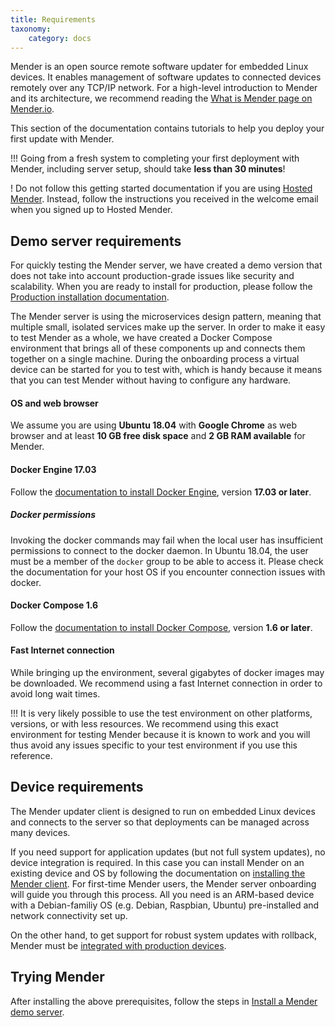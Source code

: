 ```yaml
---
title: Requirements
taxonomy:
    category: docs
---
```


Mender is an open source remote software updater for embedded Linux devices.
It enables management of software updates to connected devices remotely over any TCP/IP network.
For a high-level introduction to Mender and its architecture, we recommend reading the [What is Mender page on Mender.io](https://mender.io/what-is-mender?target=_blank).

This section of the documentation contains tutorials to help you deploy your first update with Mender.

!!! Going from a fresh system to completing your first deployment with Mender, including server setup, should take **less than 30 minutes**!

! Do not follow this getting started documentation if you are using [Hosted Mender](https://hosted.mender.io?target=_blank). Instead, follow the instructions you received in the welcome email when you signed up to Hosted Mender.


## Demo server requirements

For quickly testing the Mender server, we have created a demo version that
does not take into account production-grade issues like security and scalability.
When you are ready to install for production, please follow
the [Production installation documentation](../../administration/production-installation).

The Mender server is using the microservices design pattern, meaning that
multiple small, isolated services make up the server. 
In order to make it easy to test Mender as a whole, we have created a
Docker Compose environment that brings all of these components up
and connects them together on a single machine.
During the onboarding process a virtual device can be started for you to test with,
which is handy because it means that you can test Mender without
having to configure any hardware.


#### OS and web browser

We assume you are using **Ubuntu 18.04** with **Google Chrome** as web browser
and at least **10 GB free disk space** and **2 GB RAM available** for Mender.

#### Docker Engine 17.03

Follow the [documentation to install Docker Engine](https://docs.docker.com/engine/installation/linux/docker-ce/ubuntu/?target=_blank), version **17.03 or later**.

##### Docker permissions

Invoking the docker commands may fail when the local user has insufficient permissions to connect to the docker daemon. In Ubuntu 18.04, the user must be a member of the `docker` group to be able to access it. Please check the documentation for your host OS if you encounter connection issues with docker.

#### Docker Compose 1.6

Follow the [documentation to install Docker Compose](https://docs.docker.com/compose/install/?target=_blank),
version **1.6 or later**.

#### Fast Internet connection

While bringing up the environment, several gigabytes of docker
images may be downloaded. We recommend using a fast Internet
connection in order to avoid long wait times.

!!! It is very likely possible to use the test environment on other platforms, versions, or with less resources. We recommend using this exact environment for testing Mender because it is known to work and you will thus avoid any issues specific to your test environment if you use this reference.


## Device requirements
The Mender updater client is designed to run on embedded Linux devices and connects to the server
so that deployments can be managed across many devices.

If you need support for application updates (but not full system updates), no device integration is required. In this case you can install Mender on an existing device and OS by following the documentation on [installing the Mender client](../../client-configuration/installing). For first-time Mender users, the Mender server onboarding will guide you through this process. All you need is an ARM-based device with a Debian-familiy OS (e.g. Debian, Raspbian, Ubuntu) pre-installed and network connectivity set up.

On the other hand, to get support for robust system updates with rollback, Mender must be [integrated with production devices](../../devices).

## Trying Mender

After installing the above prerequisites, follow the steps in [Install a Mender demo server](../create-a-test-environment).
